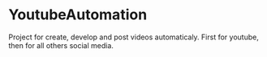 # YoutubeAutomation
Project for create, develop and post videos automaticaly. First for youtube, then for all others social media.

